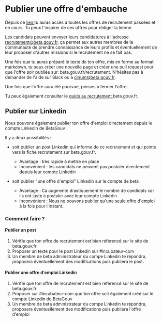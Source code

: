 # Publier une offre d'embauche

Depuis ce [lien ](https://github.com/betagouv/beta.gouv.fr/tree/master/content/_jobs)tu auras accès à toutes les offres de recrutement passées et en cours. Tu peux t'inspirer de ces offres pour rédiger la tienne. 

Les candidats peuvent envoyer leurs candidatures à l'adresse recrutement@beta.gouv.fr, ça permet aux autres membres de la communauté de prendre connaissance de leurs profils et éventuellement de leur proposer d'autres missions si le recrutement ne se fait pas.

Une fois que tu auras préparé le texte de ton offre, mis en forme au format markdown, tu peux créer une nouvelle page et créer une pull request pour que l'offre soir publiée sur: beta.gouv.fr/recrutement. N'hésites pas à demander de l'aide sur Slack ou à dinum@beta.gouv.fr.

Une fois que l'offre aura été pourvue, penses à fermer l'offre.

Tu peux également consulter le [guide au recrutement ](comment-recruter.md)beta.gouv.fr.

## Publier sur Linkedin

Nous pouvons également publier ton offre d'emploi directement depuis le compte Linkedin de BetaGouv .

Il y a deux possibilités :

* soit publier un post Linkedin qui informe de ce recrutement et qui pointe vers la fiche recrutement sur beta.gouv.fr.

  * Avantage : très rapide à mettre en place
  * Inconvénient : les candidats ne peuvent pas postuler directement depuis leur compte Linkedin

* soit publier "une offre d'emploi" Linkedin sur le compte de beta
  * Avantage : Ca augmente drastiquement le nombre de candidats car ils ont juste à postuler avec leur compte Linkedin
  * Inconvénient : Nous ne pouvons publier qu'une seule offre d'emploi à la fois pour l'instant.

### Comment faire ?

#### Publier un post

1. Vérifie que ton offre de recrutement est bien référencé sur le site de beta.gouv.fr
2. Proposer un texte pour le post Linkedin sur \#incubateur-com
3. Un membre de beta administrateur du compe Linkedin te répondra, proposera éventuellement des modifications puis publiera le post.

#### Publier une offre d'emploi Linkedin

1. Vérifie que ton offre de recrutement est bien référencé sur le site de beta.gouv.fr
2. Proposer sur \#incubateur-com que ton offre soit également créé sur le compte Linkedin de BetaGouv
3. Un membre de beta administrateur du compe Linkedin te répondra, proposera éventuellement des modifications puis publiera l'offre d'emploi

